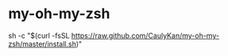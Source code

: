 # my-oh-my-zsh

sh -c "$(curl -fsSL https://raw.github.com/CaulyKan/my-oh-my-zsh/master/install.sh)"
